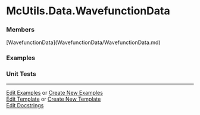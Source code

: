 # <a id="McUtils.Data.WavefunctionData">McUtils.Data.WavefunctionData</a>
    


### Members

<div class="container alert alert-secondary bg-light">
  <div class="row">
   <div class="col" markdown="1">
[WavefunctionData](WavefunctionData/WavefunctionData.md)   
</div>
</div>
</div>

### Examples



### Unit Tests



___

[Edit Examples](https://github.com/McCoyGroup/McUtils/edit/edit/ci/examples/McUtils/Data/WavefunctionData.md) or 
[Create New Examples](https://github.com/McCoyGroup/McUtils/new/edit/?filename=ci/examples/McUtils/Data/WavefunctionData.md) <br/>
[Edit Template](https://github.com/McCoyGroup/McUtils/edit/edit/ci/docs/McUtils/Data/WavefunctionData.md) or 
[Create New Template](https://github.com/McCoyGroup/McUtils/new/edit/?filename=ci/docs/templates/McUtils/Data/WavefunctionData.md) <br/>
[Edit Docstrings](https://github.com/McCoyGroup/McUtils/edit/edit/McUtils/Data/WavefunctionData/__init__.py?message=Update%20Docs)